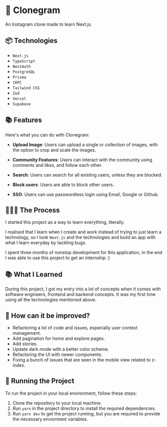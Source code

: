 # 📸 Clonegram

An Instagram clone made to learn Next.js.

## 📦 Technologies

- `Next.js`
- `TypeScript`
- `NextAuth`
- `PostgreSQL`
- `Prisma`
- `tRPC`
- `Tailwind CSS`
- `Zod`
- `Vercel`
- `Supabase`

## 📚 Features

Here's what you can do with Clonegram:

- **Upload Image**: Users can upload a single or collection of images, with the option to crop and scale the images.

- **Community Features**: Users can interact with the community using comments and likes, and follow each other.

- **Search**: Users can search for all existing users, unless they are blocked.

- **Block users**: Users are able to block other users.

- **SSO**: Users can use passwordless login using Email, Google or Github.

## 👩🏽‍🍳 The Process

I started this project as a way to learn everything, literally.

I realised that I learn when I create and work instead of trying to just learn a technology, so I took `Next.js` and the technologies and build an app with what I learn everyday by tackling bugs.

I spent three months of nonstop development for this application, in the end I was able to use this project to get an internship :]

## 📚 What I Learned

During this project, I got my entry into a lot of concepts when it comes with software engineers, frontend and backend concepts. It was my first time using all the technologies mentioned above.

## 💭 How can it be improved?

- Refactoring a lot of code and issues, especially user context management.
- Add pagination for home and explore pages.
- Add stories.
- Update dark mode with a better color scheme.
- Refactoring the UI with newer components.
- Fixing a bunch of issues that are seen in the mobile view related to z-index.

## 🚦 Running the Project

To run the project in your local environment, follow these steps:

1. Clone the repository to your local machine.
2. Run `yarn` in the project directory to install the required dependencies.
3. Run `yarn dev` to get the project running, but you are required to provide the necessary enviorment variables.
